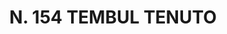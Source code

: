 ---
title: "N. 154 TEMBUL TENUTO"
plant-name: "N. 154"
plant-number: "154"
plant-xml: "/assets/xml/plant154.xml"
plant-img1: "/assets/img/plant154_verso.jpg"
plant-img2: "/assets/img/plant154.jpg"
plant-title: "N. 154 TEMBUL TENUTO"
plant-taxon-link: ""
plant-taxon-content: ""
layout: single-xml
---